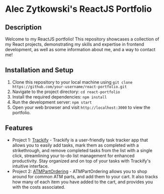 # Alec Zytkowski's ReactJS Portfolio

## Description

Welcome to my ReactJS portfolio! This repository showcases a collection of my React projects, demonstrating my skills and expertise in frontend development, as well as some information about me, and a way to contact me!

## Installation and Setup

1. Clone this repository to your local machine using `git clone https://github.com/your-username/react-portfolio.git`
2. Navigate to the project directory: `cd react-portfolio`
3. Install the required dependencies: `npm install`
4. Run the development server: `npm start`
5. Open your web browser and visit `http://localhost:3000` to view the portfolio.

## Features

- Project 1: [Trackify](https://github.com/AlecZytkowski/trackify) - Trackify is a user-friendly task tracker app that allows you to easily add tasks, mark them as completed with a strikethrough, and remove completed tasks from the list with a single click, streamlining your to-do list management for enhanced productivity. Stay organized and on top of your tasks with Trackify's intuitive interface.
- Project 2: [ATMPartOrdering]() - ATMPartOrdering allows you to shop around for common ATM parts, and add them to your cart. It also tracks how many of each item you have added to the cart, and provides you with the costs associated.
